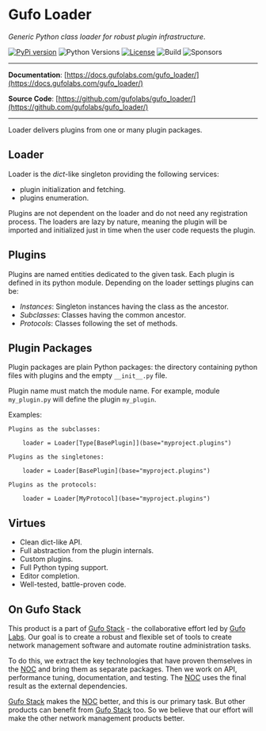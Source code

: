 # Gufo Loader

*Generic Python class loader for robust plugin infrastructure*.

[![PyPi version](https://img.shields.io/pypi/v/gufo_loader.svg)](https://pypi.python.org/pypi/gufo_loader/)
![Python Versions](https://img.shields.io/pypi/pyversions/gufo_loader)
[![License](https://img.shields.io/badge/License-BSD_3--Clause-blue.svg)](https://opensource.org/licenses/BSD-3-Clause)
![Build](https://img.shields.io/github/workflow/status/gufolabs/gufo_loader/py-tests.yml?branch=master)
![Sponsors](https://img.shields.io/github/sponsors/gufolabs)

---

**Documentation**: [https://docs.gufolabs.com/gufo_loader/](https://docs.gufolabs.com/gufo_loader/)

**Source Code**: [https://github.com/gufolabs/gufo_loader/](https://github.com/gufolabs/gufo_loader/)

---

Loader delivers plugins from one or many plugin packages.

## Loader

Loader is the _dict_-like singleton providing the following services:

* plugin initialization and fetching.
* plugins enumeration.

Plugins are not dependent on the loader and do not need any registration
process. The loaders are lazy by nature, meaning the plugin will be imported 
and initialized just in time when the user code requests the plugin.

## Plugins

Plugins are named entities dedicated to the given task. Each plugin
is defined in its python module. Depending on the loader settings
plugins can be:

* *Instances*: Singleton instances having the class as the ancestor.
* *Subclasses*: Classes having the common ancestor.
* *Protocols*: Classes following the set of methods.

## Plugin Packages

Plugin packages are plain Python packages: the directory containing
python files with plugins and the empty `__init__.py` file.

Plugin name must match the module name. For example, module
`my_plugin.py` will define the plugin `my_plugin`.

Examples:

    Plugins as the subclasses:

        loader = Loader[Type[BasePlugin]](base="myproject.plugins")

    Plugins as the singletones:

        loader = Loader[BasePlugin](base="myproject.plugins")

    Plugins as the protocols:

        loader = Loader[MyProtocol](base="myproject.plugins")

## Virtues

* Clean dict-like API.
* Full abstraction from the plugin internals.
* Custom plugins.
* Full Python typing support.
* Editor completion.
* Well-tested, battle-proven code.

## On Gufo Stack

This product is a part of [Gufo Stack][Gufo Stack] - the collaborative effort 
led by [Gufo Labs][Gufo Labs]. Our goal is to create a robust and flexible 
set of tools to create network management software and automate 
routine administration tasks.

To do this, we extract the key technologies that have proven themselves 
in the [NOC][NOC] and bring them as separate packages. Then we work on API,
performance tuning, documentation, and testing. The [NOC][NOC] uses the final result
as the external dependencies.

[Gufo Stack][Gufo Stack] makes the [NOC][NOC] better, and this is our primary task. But other products
can benefit from [Gufo Stack][Gufo Stack] too. So we believe that our effort will make 
the other network management products better.

[Gufo Labs]: https://gufolabs.com/
[Gufo Stack]: https://gufolabs.com/products/gufo-stack/
[NOC]: https://getnoc.com/